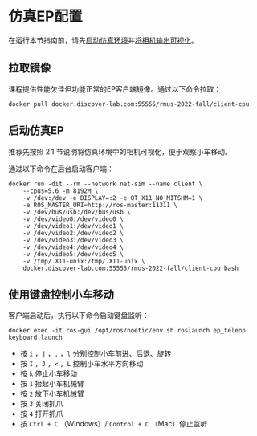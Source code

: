 # 仿真EP配置

在运行本节指南前，请先[启动仿真环境](HOW-TO-SIM.md#2)并[将相机输出可视化](HOW-TO-SIM.md#3)。

## 拉取镜像

课程提供性能欠佳但功能正常的EP客户端镜像。通过以下命令拉取：

```shell
docker pull docker.discover-lab.com:55555/rmus-2022-fall/client-cpu
```

## 启动仿真EP

推荐先按照 2.1 节说明将仿真环境中的相机可视化，便于观察小车移动。

通过以下命令在后台启动客户端：

```shell
docker run -dit --rm --network net-sim --name client \
	--cpus=5.6 -m 8192M \
	-v /dev:/dev -e DISPLAY=:2 -e QT_X11_NO_MITSHM=1 \
    -e ROS_MASTER_URI=http://ros-master:11311 \
	-v /dev/bus/usb:/dev/bus/usb \
    -v /dev/video0:/dev/video0 \
    -v /dev/video1:/dev/video1 \
    -v /dev/video2:/dev/video2 \
    -v /dev/video3:/dev/video3 \
    -v /dev/video4:/dev/video4 \
    -v /dev/video5:/dev/video5 \
    -v /tmp/.X11-unix:/tmp/.X11-unix \
    docker.discover-lab.com:55555/rmus-2022-fall/client-cpu bash
```

## 使用键盘控制小车移动

客户端启动后，执行以下命令启动键盘监听：

```shell
docker exec -it ros-gui /opt/ros/noetic/env.sh roslaunch ep_teleop keyboard.launch
```

* 按 `i` ，`j` ，`,` ，`l` 分别控制小车前进、后退、旋转
* 按 `I` ，`J` ，`<` ，`L` 控制小车水平方向移动
* 按 `k` 停止小车移动
* 按 `1` 抬起小车机械臂
* 按 `2` 放下小车机械臂
* 按 `3` 关闭抓爪
* 按 `4` 打开抓爪
* 按 `Ctrl + C` （Windows）/ `Control + C` （Mac）停止监听
